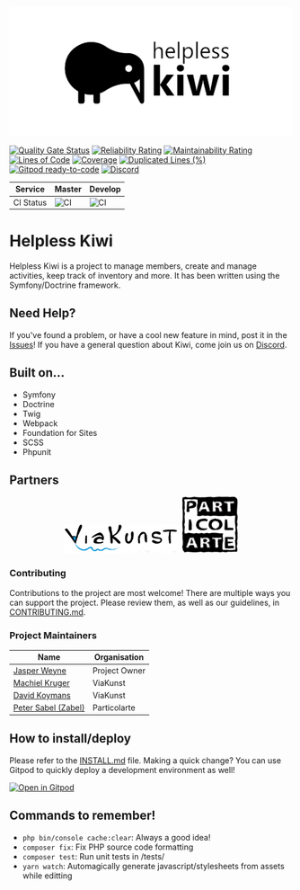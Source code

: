 <p align="center">
<img src="https://raw.githubusercontent.com/jasperweyne/helpless-kiwi/master/assets/image/readme-header.png" alt="helpless-kiwi" style="max-width:100%;">
</p>

[![Quality Gate Status](https://sonarcloud.io/api/project_badges/measure?project=jasperweyne_helpless-kiwi&metric=alert_status)](https://sonarcloud.io/dashboard?id=jasperweyne_helpless-kiwi) [![Reliability Rating](https://sonarcloud.io/api/project_badges/measure?project=jasperweyne_helpless-kiwi&metric=reliability_rating)](https://sonarcloud.io/dashboard?id=jasperweyne_helpless-kiwi) [![Maintainability Rating](https://sonarcloud.io/api/project_badges/measure?project=jasperweyne_helpless-kiwi&metric=sqale_rating)](https://sonarcloud.io/dashboard?id=jasperweyne_helpless-kiwi) [![Lines of Code](https://sonarcloud.io/api/project_badges/measure?project=jasperweyne_helpless-kiwi&metric=ncloc)](https://sonarcloud.io/dashboard?id=jasperweyne_helpless-kiwi) [![Coverage](https://sonarcloud.io/api/project_badges/measure?project=jasperweyne_helpless-kiwi&metric=coverage)](https://sonarcloud.io/dashboard?id=jasperweyne_helpless-kiwi) [![Duplicated Lines (%)](https://sonarcloud.io/api/project_badges/measure?project=jasperweyne_helpless-kiwi&metric=duplicated_lines_density)](https://sonarcloud.io/dashboard?id=jasperweyne_helpless-kiwi) [![Gitpod ready-to-code](https://img.shields.io/badge/Gitpod-ready--to--code-blue?logo=gitpod)](https://gitpod.io/#https://github.com/jasperweyne/helpless-kiwi) [![Discord](https://img.shields.io/discord/838843751509393458?label=discord&logo=discord)](https://discord.gg/4HUmvEnXn8)

| **Service** | **Master** | **Develop** |
|-------------|------------------------------------------------------------------------------------------|-------------------------------------------------------------------------------------------|
| CI Status | ![CI](https://github.com/jasperweyne/helpless-kiwi/workflows/CI/badge.svg?branch=master) | ![CI](https://github.com/jasperweyne/helpless-kiwi/workflows/CI/badge.svg?branch=develop) |

# Helpless Kiwi
Helpless Kiwi is a project to manage members, create and manage activities, keep
track of inventory and more. It has been written using the Symfony/Doctrine framework.

## Need Help?
If you've found a problem, or have a cool new feature in mind, post it in the
[Issues](https://github.com/jasperweyne/helpless-kiwi/issues)! If you have a
general question about Kiwi, come join us on [Discord](https://discord.gg/4HUmvEnXn8).

## Built on...
 - Symfony
 - Doctrine
 - Twig
 - Webpack
 - Foundation for Sites
 - SCSS
 - Phpunit

## Partners
<p align="center">
<a href="https://viakunst-utrecht.nl/"><img src="https://raw.githubusercontent.com/jasperweyne/helpless-kiwi/develop/assets/image/readme-viakunst.png" alt="viakunst" height="50px"></a>
<a href="https://particolarte.nl/"><img src="https://raw.githubusercontent.com/jasperweyne/helpless-kiwi/develop/assets/image/readme-particolarte.png" alt="particolarte" height="100px"></a>
</p>

### Contributing
Contributions to the project are most welcome! There are multiple ways you can
support the project. Please review them, as well as our guidelines, in
[CONTRIBUTING.md](CONTRIBUTING.md).

### Project Maintainers

| **Name**                                           | **Organisation** |
|----------------------------------------------------|------------------|
| [Jasper Weyne](https://github.com/jasperweyne/)    | Project Owner    |
| [Machiel Kruger](https://github.com/mkrugr)        | ViaKunst         |
| [David Koymans](https://github.com/DavidckPixel)   | ViaKunst         |
| [Peter Sabel (Zabel)](https://github.com/A-Daneel) | Particolarte     |

## How to install/deploy
Please refer to the [INSTALL.md](INSTALL.md) file. Making a quick change? You
can use Gitpod to quickly deploy a development environment as well!

[![Open in Gitpod](https://gitpod.io/button/open-in-gitpod.svg)](https://gitpod.io/#https://github.com/jasperweyne/helpless-kiwi)

## Commands to remember!

 - ```php bin/console cache:clear```: Always a good idea!
 - ```composer fix```: Fix PHP source code formatting
 - ```composer test```: Run unit tests in /tests/
 - ```yarn watch```: Automagically generate javascript/stylesheets from assets while editting
